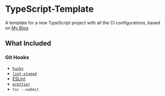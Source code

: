 # TypeScript-Template

A template for a new TypeScript project with all the CI configurations, based on [My Blog](https://bscstudent.netlify.app/ci-checklist/).

## What Included

### Git Hooks

- [`husky`](https://typicode.github.io/husky/)
- [`lint-staged`](https://github.com/okonet/lint-staged)
- [ESLint](https://eslint.org/)
- [`prettier`](https://prettier.io/)
- `tsc --noEmit`
